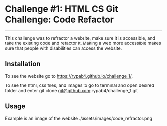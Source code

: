 # Challenge #1: HTML CS Git Challenge: Code Refactor
***

This challenge was to refractor a website, make sure it is accessible, and take the existing code and refactor it.  Making a web more accessible makes sure that people with disabilities can access the website.  

## Installation
To see the website go to https://rypab4.github.io/challenge_1/.

To see the html, css files, and images to go to terminal and open desired folder and enter git clone git@github.com:rypab4/challenge_1.git

## Usage

Example is an image of the website
./assets/images/code_refractor.png


